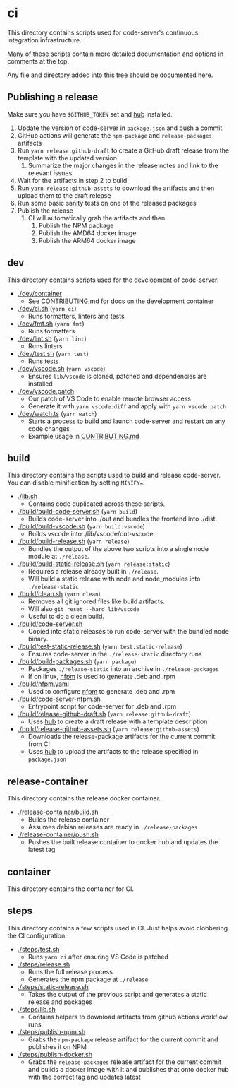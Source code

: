 # ci

This directory contains scripts used for code-server's continuous integration infrastructure.

Many of these scripts contain more detailed documentation and options in comments at the top.

Any file and directory added into this tree should be documented here.

## Publishing a release

Make sure you have `$GITHUB_TOKEN` set and [hub](https://github.com/github/hub) installed.

1. Update the version of code-server in `package.json` and push a commit
1. GitHub actions will generate the `npm-package` and `release-packages` artifacts
1. Run `yarn release:github-draft` to create a GitHub draft release from the template with
   the updated version.
   1. Summarize the major changes in the release notes and link to the relevant issues.
1. Wait for the artifacts in step 2 to build
1. Run `yarn release:github-assets` to download the artifacts and then upload them to the draft release
1. Run some basic sanity tests on one of the released packages
1. Publish the release
   1. CI will automatically grab the artifacts and then
      1. Publish the NPM package
      1. Publish the AMD64 docker image
      1. Publish the ARM64 docker image

## dev

This directory contains scripts used for the development of code-server.

- [./dev/container](./dev/container)
  - See [CONTRIBUTING.md](../doc/CONTRIBUTING.md) for docs on the development container
- [./dev/ci.sh](./dev/ci.sh) (`yarn ci`)
  - Runs formatters, linters and tests
- [./dev/fmt.sh](./dev/fmt.sh) (`yarn fmt`)
  - Runs formatters
- [./dev/lint.sh](./dev/lint.sh) (`yarn lint`)
  - Runs linters
- [./dev/test.sh](./dev/test.sh) (`yarn test`)
  - Runs tests
- [./dev/vscode.sh](./dev/vscode.sh) (`yarn vscode`)
  - Ensures `lib/vscode` is cloned, patched and dependencies are installed
- [./dev/vscode.patch](./dev/vscode.patch)
  - Our patch of VS Code to enable remote browser access
  - Generate it with `yarn vscode:diff` and apply with `yarn vscode:patch`
- [./dev/watch.ts](./dev/watch.ts) (`yarn watch`)
  - Starts a process to build and launch code-server and restart on any code changes
  - Example usage in [CONTRIBUTING.md](../doc/CONTRIBUTING.md)

## build

This directory contains the scripts used to build and release code-server.
You can disable minification by setting `MINIFY=`.

- [./lib.sh](./lib.sh)
  - Contains code duplicated across these scripts.
- [./build/build-code-server.sh](./build/build-code-server.sh) (`yarn build`)
  - Builds code-server into ./out and bundles the frontend into ./dist.
- [./build/build-vscode.sh](./build/build-vscode.sh) (`yarn build:vscode`)
  - Builds vscode into ./lib/vscode/out-vscode.
- [./build/build-release.sh](./build/build-release.sh) (`yarn release`)
  - Bundles the output of the above two scripts into a single node module at `./release`.
- [./build/build-static-release.sh](./build/build-static-release.sh) (`yarn release:static`)
  - Requires a release already built in `./release`.
  - Will build a static release with node and node_modules into `./release-static`
- [./build/clean.sh](./build/clean.sh) (`yarn clean`)
  - Removes all git ignored files like build artifacts.
  - Will also `git reset --hard lib/vscode`
  - Useful to do a clean build.
- [./build/code-server.sh](./build/code-server.sh)
  - Copied into static releases to run code-server with the bundled node binary.
- [./build/test-static-release.sh](./build/test-static-release.sh) (`yarn test:static-release`)
  - Ensures code-server in the `./release-static` directory runs
- [./build/build-packages.sh](./build/build-packages.sh) (`yarn package`)
  - Packages `./release-static` into an archive in `./release-packages`
  - If on linux, [nfpm](https://github.com/goreleaser/nfpm) is used to generate .deb and .rpm
- [./build/nfpm.yaml](./build/nfpm.yaml)
  - Used to configure [nfpm](https://github.com/goreleaser/nfpm) to generate .deb and .rpm
- [./build/code-server-nfpm.sh](./build/code-server-nfpm.sh)
  - Entrypoint script for code-server for .deb and .rpm
- [./build/release-github-draft.sh](./build/release-github-draft.sh) (`yarn release:github-draft`)
  - Uses [hub](https://github.com/github/hub) to create a draft release with a template description
- [./build/release-github-assets.sh](./build/release-github-assets.sh) (`yarn release:github-assets`)
  - Downloads the release-package artifacts for the current commit from CI
  - Uses [hub](https://github.com/github/hub) to upload the artifacts to the release
    specified in `package.json`

## release-container

This directory contains the release docker container.

- [./release-container/build.sh](./release-container/build.sh)
  - Builds the release container
  - Assumes debian releases are ready in `./release-packages`
- [./release-container/push.sh](./release-container/push.sh)
  - Pushes the built release container to docker hub and updates the latest tag

## container

This directory contains the container for CI.

## steps

This directory contains a few scripts used in CI.
Just helps avoid clobbering the CI configuration.

- [./steps/test.sh](./steps/test.sh)
  - Runs `yarn ci` after ensuring VS Code is patched
- [./steps/release.sh](./steps/release.sh)
  - Runs the full release process
  - Generates the npm package at `./release`
- [./steps/static-release.sh](./steps/static-release.sh)
  - Takes the output of the previous script and generates a static release and packages
- [./steps/lib.sh](./steps/lib.sh)
  - Contains helpers to download artifacts from github actions workflow runs
- [./steps/publish-npm.sh](./steps/publish-npm.sh)
  - Grabs the `npm-package` release artifact for the current commit and publishes it on NPM
- [./steps/publish-docker.sh](./steps/publish-docker.sh)
  - Grabs the `release-packages` release artifact for the current commit and
    builds a docker image with it and publishes that onto docker hub with the
    correct tag and updates latest
